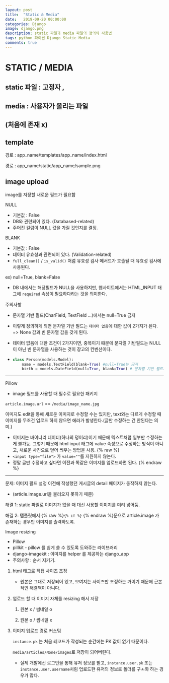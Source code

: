 ```yaml
---
layout: post
title:  "Static & Media"
date:   2019-09-20 00:00:00
categories: Django
image: django.png
description: static 파일과 media 파일의 정의와 사용법
tags: python 파이썬 Django Static Media
comments: true
---
```


# STATIC / MEDIA

## static 파일 : 고정자 , 
## media : 사용자가 올리는 파일 
## (처음에 존재 x)

## template 

경로 : app_name/templates/app_name/index.html

경로 : app_name/static/app_name/sample.png



## image upload

image를 저장할 새로운 필드가 필요함



NULL

- 기본값 : False
- DB와 관련되어 있다. (Databased-related)
- 주어진 컬럼이 NULL 값을 가질 것인지를 결정.

BLANK

- 기본값 : False
- 데이터 유효성과 관련되어 있다. (Validation-related)
- `full_clean()` / `is_valid()` 처럼 유효성 검사 메서드가 호출될 때 유효성 검사에 사용된다.

ex) null=True, blank=False

- DB 내에서는 해당필드가 NULL을 사용하지만, 웹사이트에서는 HTML_INPUT 태그에 `required` 속성이 필요하다라는 것을 의미한다.

주의사항

- 문자열 기반 필드(CharField, TextField ...)에서는 null=True 금지

- 이렇게 정의하게 되면 문자열 기반 필드는 `데이터 없음`에 대한 값이 2가지가 된다. => None 값과 빈 문자열 값을 갖게 된다.

- 데이터 없음에 대한 조건이 2가지이면, 중복이기 떄문에 문자열 기반필드는 NULL이 아닌 빈 문자열을 사용하는 것이 장고의 컨벤션이다.

- ```python
  class Person(models.Model):
      name = models.TextField(blank=True) #null=True는 금지
      birth = models.DateField(null=True, blank=True) # 문자열 기반 필드가 아닌 숫자 필드이기 때문에 가능.
  ```

---

Pillow

- image 필드를 사용할 때 필수로 필요한 패키지

`article.image.url` == `/media/image_name.jpg`



이미지도 edit을 통해 새로운 이미지로 수정할 수는 있지만, text와는 다르게 수정할 때 이미지를 무조건 업로드 하지 않으면 에러가 발생한다.(글만 수정하는 건 안된다는 의미.)

- 이미지는 바이너리 데이터(하나의 덩어리)이기 때문에 텍스트처럼 일부만 수정하는 게 불가능. 그렇기 때문에 html input 태그에 value 속성으로 수정하는 방식이 아니고, 새로운 사진으로 덮어 씌우는 방법을 사용.
{% raw %}
- `<input type="file">` 가 `value=""`를 지원하지 않는다.
- 정말 글만 수정하고 싶다면 이전과 똑같은 이미지를 업로드하면 된다.
{% endraw %}
---

문제: 이미지 필드 설정 이전에 작성했던 게시글의 detail 페이지가 동작하지 않는다.

- (article.image.url을 불러오지 못하기 때문)

해결 1: static 파일로 이미지가 없을 때 대신 사용할 이미지를 미리 넣어둠.

해결 2: 탬플릿에서 {% raw %}`{% if %}` {% endraw %}문으로 article.image 가 존재하는 경우만 이미지를 출력하도록. 

Image resizing

- Pillow
- pillkit - pillow 를 쉽게 쓸 수 있도록 도와주는 라이브러리
- django-imagekit : 이미지를 helper 를 제공하는 django_app
- 주의사항 : 순서 지키기.



1. html 태그로 직접 사이즈 조정

   - 원본은 그대로 저장되어 있고, 보여지는 사이즈만 조정하는 거이기 때문에 근본적인 해결책이 아니다.

2. 업로드 할 때 이미지 자체를 resizing 해서 저장

   1. 원본 x / 썸네일 o

      

      

   2. 원본 o / 썸네일 x

      

      

3. 이미지 업로드 경로 커스텀

   `instance.pk` 는 처음 레코드가 작성되는 순간에는 PK 값이 없기 때문이다.

   `media/articles/None/images`로 저장이 되어버린다.

   - 실제 개발에선 로그인을 통해 유저 정보를 받고, `instance.user.pk` 또는 `instance.user.username`처럼 업로드한 유저의 정보로 폴더를 구ㅗ화 하는 경우가 많다. 

   

